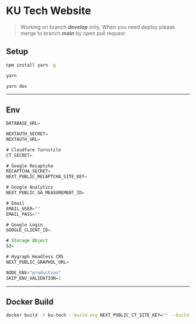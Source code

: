 # KU Tech Website
> Working on branch ***develop*** only, When you need deploy please merge to branch ***main*** by open pull request

## Setup

```bash
npm install yarn -g
``` 

```bash
yarn
``` 

```bash
yarn dev
``` 
---
## Env
```js
DATABASE_URL=

NEXTAUTH_SECRET=
NEXTAUTH_URL=

# Cloudfare Turnstile
CT_SECRET=

# Google Recaptcha
RECAPTCHA_SECRET=
NEXT_PUBLIC_RECAPTCHA_SITE_KEY=

# Google Analytics
NEXT_PUBLIC_GA_MEASUREMENT_ID=

# Email
EMAIL_USER=""
EMAIL_PASS=""

# Google Login
GOOGLE_CLIENT_ID=

# Storage Object
S3=

# Hygraph Headless CMS
NEXT_PUBLIC_GRAPHQL_URL=

NODE_ENV="production"
SKIP_ENV_VALIDATION=1
```
---
## Docker Build
```bash
docker build -t ku-tech --build-arg NEXT_PUBLIC_CT_SITE_KEY="" --build-arg NEXT_PUBLIC_RECAPTCHA_SITE_KEY="" --build-arg NEXT_PUBLIC_GA_MEASUREMENT_ID="" --build-arg NEXT_PUBLIC_GRAPHQL_URL="" .
```